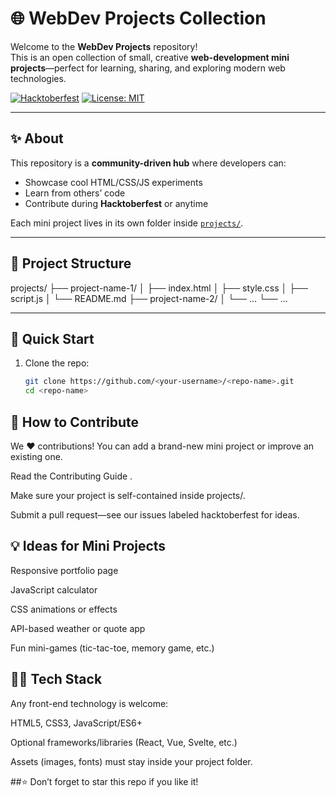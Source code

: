 # 🌐 WebDev Projects Collection

Welcome to the **WebDev Projects** repository!  
This is an open collection of small, creative **web-development mini projects**—perfect for learning, sharing, and exploring modern web technologies.

[![Hacktoberfest](https://img.shields.io/badge/Hacktoberfest-Ready-brightgreen?style=flat-square)](https://hacktoberfest.com/)
[![License: MIT](https://img.shields.io/badge/License-MIT-blue.svg?style=flat-square)](LICENSE)

---

## ✨ About
This repository is a **community-driven hub** where developers can:
- Showcase cool HTML/CSS/JS experiments
- Learn from others’ code
- Contribute during **Hacktoberfest** or anytime

Each mini project lives in its own folder inside [`projects/`](projects/).

---

## 📂 Project Structure
projects/
├── project-name-1/
│ ├── index.html
│ ├── style.css
│ ├── script.js
│ └── README.md
├── project-name-2/
│ └── ...
└── ...


---

## 🚀 Quick Start
1. Clone the repo:
   ```bash
   git clone https://github.com/<your-username>/<repo-name>.git
   cd <repo-name>

## 🤝 How to Contribute

We ❤️ contributions!
You can add a brand-new mini project or improve an existing one.

Read the Contributing Guide
.

Make sure your project is self-contained inside projects/<your-project-name>.

Submit a pull request—see our issues labeled hacktoberfest for ideas.


## 💡 Ideas for Mini Projects

Responsive portfolio page

JavaScript calculator

CSS animations or effects

API-based weather or quote app

Fun mini-games (tic-tac-toe, memory game, etc.)

## 🧑‍💻 Tech Stack

Any front-end technology is welcome:

HTML5, CSS3, JavaScript/ES6+

Optional frameworks/libraries (React, Vue, Svelte, etc.)

Assets (images, fonts) must stay inside your project folder.

##⭐ Don’t forget to star this repo if you like it!
